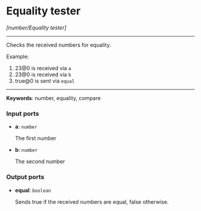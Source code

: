 # Equality tester

_[number/Equality tester]_

---

Checks the received numbers for equality.  
  
Example:  
  
1. 23@0 is received via `a`  
2. 23@0 is received via `b`  
3. true@0 is sent via `equal`  

---

__Keywords__: number, equality, compare

### Input ports

* __a__: ` number `

    The first number  


* __b__: ` number `

    The second number  

### Output ports

* __equal__: ` boolean `

    Sends true if the received numbers are equal, false otherwise.  

